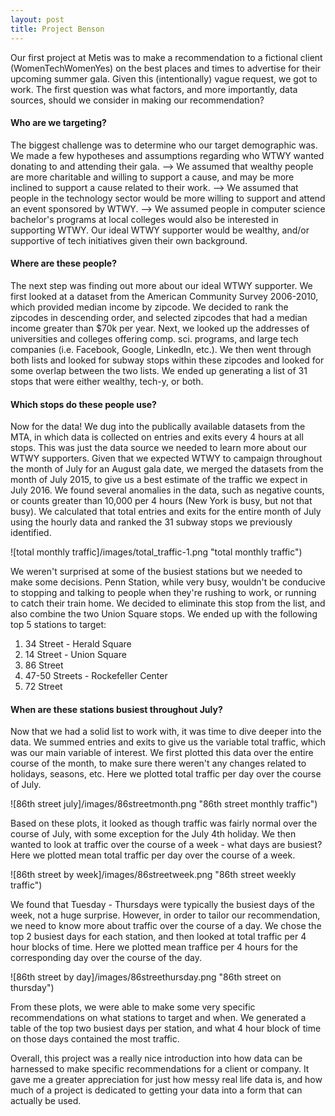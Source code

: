 ```yaml
---
layout: post
title: Project Benson
---
```


Our first project at Metis was to make a recommendation to a fictional client (WomenTechWomenYes) on the best places and times to advertise for their upcoming summer gala.  Given this (intentionally) vague request, we got to work.  The first question was what factors, and more importantly, data sources, should we consider in making our recommendation?

#### Who are we targeting?
The biggest challenge was to determine who our target demographic was.  We made a few hypotheses and assumptions regarding who WTWY wanted donating to and attending their gala.
--> We assumed that wealthy people are more charitable and willing to support a cause, and may be more inclined to support a cause related to their work.
--> We assumed that people in the technology sector would be more willing to support and attend an event sponsored by WTWY.
--> We assumed people in computer science bachelor's programs at local colleges would also be interested in supporting WTWY.
Our ideal WTWY supporter would be wealthy, and/or supportive of tech initiatives given their own background.

#### Where are these people?
The next step was finding out more about our ideal WTWY supporter.  We first looked at a dataset from the American Community Survey 2006-2010, which provided median income by zipcode.  We decided to rank the zipcodes in descending order, and selected zipcodes that had a median income greater than $70k per year.  Next, we looked up the addresses of universities and colleges offering comp. sci. programs, and large tech companies (i.e. Facebook, Google, LinkedIn, etc.).  We then went through both lists and looked for subway stops within these zipcodes and looked for some overlap between the two lists.  We ended up generating a list of 31 stops that were either wealthy, tech-y, or both.  

#### Which stops do these people use?
Now for the data!  We dug into the publically available datasets from the MTA, in which data is collected on entries and exits every 4 hours at all stops.  This was just the data source we needed to learn more about our WTWY supporters.  Given that we expected WTWY to campaign throughout the month of July for an August gala date, we merged the datasets from the month of July 2015, to give us a best estimate of the traffic we expect in July 2016.  We found several anomalies in the data, such as negative counts, or counts greater than 10,000 per 4 hours (New York is busy, but not that busy).  We calculated that total entries and exits for the entire month of July using the hourly data and ranked the 31 subway stops we previously identified.

![total monthly traffic]/images/total_traffic-1.png "total monthly traffic")

We weren't surprised at some of the busiest stations but we needed to make some decisions.  Penn Station, while very busy, wouldn't be conducive to stopping and talking to people when they're rushing to work, or running to catch their train home.  We decided to eliminate this stop from the list, and also combine the two Union Square stops.  We ended up with the following top 5 stations to target:  
  
1.  34 Street - Herald Square  
2.  14 Street - Union Square  
3.  86 Street  
4.  47-50 Streets - Rockefeller Center  
5.  72 Street  

#### When are these stations busiest throughout July?
Now that we had a solid list to work with, it was time to dive deeper into the data.  We summed entries and exits to give us the variable total traffic, which was our main variable of interest.  We first plotted this data over the entire course of the month, to make sure there weren't any changes related to holidays, seasons, etc.  Here we plotted total traffic per day over the course of July.  

![86th street july]/images/86streetmonth.png "86th street monthly traffic")

Based on these plots, it looked as though traffic was fairly normal over the course of July, with some exception for the July 4th holiday.  We then wanted to look at traffic over the course of a week - what days are busiest?  Here we plotted mean total traffic per day over the course of a week.

![86th street by week]/images/86streetweek.png "86th street weekly traffic")

We found that Tuesday - Thursdays were typically the busiest days of the week, not a huge surprise.  However, in order to tailor our recommendation, we need to know more about traffic over the course of a day.  We chose the top 2 busiest days for each station, and then looked at total traffic per 4 hour blocks of time.  Here we plotted mean traffice per 4 hours for the corresponding day over the course of the day.

![86th street by day]/images/86streethursday.png "86th street on thursday")

From these plots, we were able to make some very specific recommendations on what stations to target and when.  We generated a table of the top two busiest days per station, and what 4 hour block of time on those days contained the most traffic. 

Overall, this project was a really nice introduction into how data can be harnessed to make specific recommendations for a client or company.  It gave me a greater appreciation for just how messy real life data is, and how much of a project is dedicated to getting your data into a form that can actually be used.  
